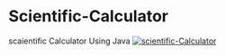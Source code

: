 # Scientific-Calculator
scaientific Calculator Using Java 
<a href="https://ibb.co/jgPh885"><img src="https://i.ibb.co/f4zMXXS/scientific-Calculator.png" alt="scientific-Calculator" border="0"></a>

